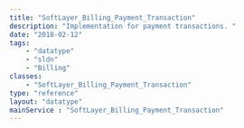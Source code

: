```yaml
---
title: "SoftLayer_Billing_Payment_Transaction"
description: "Implementation for payment transactions. "
date: "2018-02-12"
tags:
    - "datatype"
    - "sldn"
    - "Billing"
classes:
    - "SoftLayer_Billing_Payment_Transaction"
type: "reference"
layout: "datatype"
mainService : "SoftLayer_Billing_Payment_Transaction"
---
```

